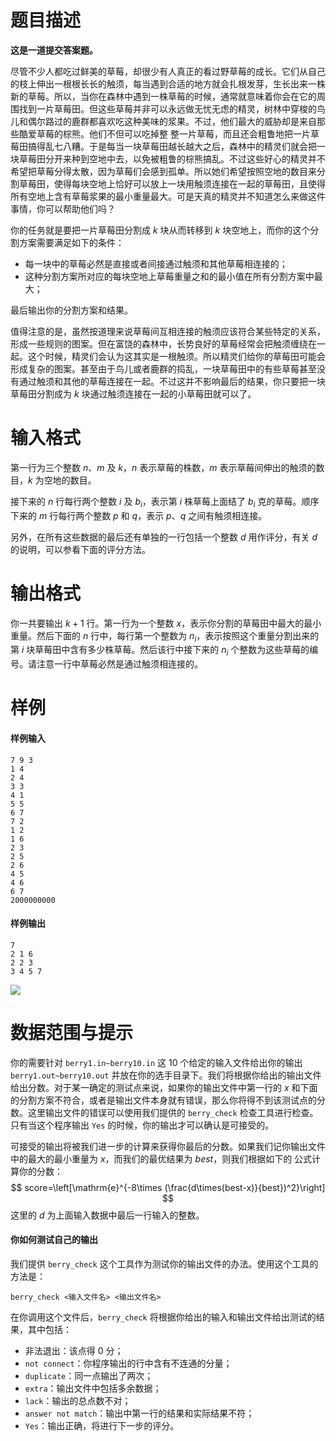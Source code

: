 
# 题目描述

**这是一道提交答案题。**

尽管不少人都吃过鲜美的草莓，却很少有人真正的看过野草莓的成长。它们从自己的枝上伸出一根根长长的触须，每当遇到合适的地方就会扎根发芽，生长出来一株新的草莓。所以，当你在森林中遇到一株草莓的时候，通常就意味着你会在它的周围找到一片草莓田。但这些草莓并非可以永远做无忧无虑的精灵，树林中穿梭的鸟儿和偶尔路过的鹿群都喜欢吃这种美味的浆果。不过，他们最大的威胁却是来自那些酷爱草莓的棕熊。他们不但可以吃掉整 整一片草莓，而且还会粗鲁地把一片草莓田搞得乱七八糟。于是每当一块草莓田越长越大之后，森林中的精灵们就会把一块草莓田分开来种到空地中去，以免被粗鲁的棕熊搞乱。不过这些好心的精灵并不希望把草莓分得太散，因为草莓们会感到孤单。所以她们希望按照空地的数目来分割草莓田，使得每块空地上恰好可以放上一块用触须连接在一起的草莓田，且使得所有空地上含有草莓浆果的最小重量最大。可是天真的精灵并不知道怎么来做这件事情，你可以帮助他们吗？

你的任务就是要把一片草莓田分割成 $k$ 块从而转移到 $k$ 块空地上，而你的这个分割方案需要满足如下的条件：

- 每一块中的草莓必然是直接或者间接通过触须和其他草莓相连接的；
- 这种分割方案所对应的每块空地上草莓重量之和的最小值在所有分割方案中最大；

最后输出你的分割方案和结果。

值得注意的是，虽然按道理来说草莓间互相连接的触须应该符合某些特定的关系，形成一些规则的图案。但在富饶的森林中，长势良好的草莓经常会把触须缠绕在一起。这个时候，精灵们会认为这其实是一根触须。所以精灵们给你的草莓田可能会形成复杂的图案。甚至由于鸟儿或者鹿群的捣乱，一块草莓田中的有些草莓甚至没有通过触须和其他的草莓连接在一起。不过这并不影响最后的结果，你只要把一块草莓田分割成为 $k$ 块通过触须连接在一起的小草莓田就可以了。

# 输入格式

第一行为三个整数 $n$、$m$ 及 $k$，$n$ 表示草莓的株数，$m$ 表示草莓间伸出的触须的数目，$k$ 为空地的数目。

接下来的 $n$ 行每行两个整数 $i$ 及 $b_i$，表示第 $i$ 株草莓上面结了 $b_i$ 克的草莓。顺序下来的 $m$ 行每行两个整数 $p$ 和 $q$，表示 $p$、$q$ 之间有触须相连接。

另外，在所有这些数据的最后还有单独的一行包括一个整数 $d$ 用作评分，有关 $d$ 的说明，可以参看下面的评分方法。

# 输出格式

你一共要输出 $k+1$ 行。第一行为一个整数 $x$，表示你分割的草莓田中最大的最小重量。然后下面的 $n$ 行中，每行第一个整数为 $n_i$，表示按照这个重量分割出来的第 $i$ 块草莓田中含有多少株草莓。然后该行中接下来的 $n_i$ 个整数为这些草莓的编号。请注意一行中草莓必然是通过触须相连接的。

# 样例

#### 样例输入
```plain
7 9 3
1 4
2 4
3 3
4 1
5 5
6 7
7 2
1 2
1 6
2 3
2 5
2 6
4 5
4 6
6 7
2000000000
```

#### 样例输出
```plain
7
2 1 6
2 2 3
3 4 5 7
```

![](/source/guoj/1233/img/aHR0cHM6Ly9pLmxvbGkubmV0LzIwMTkvMDYvMjAvNWQwYjhkMjk2ZGQzZTU1OTg3LnBuZw==.png)

# 数据范围与提示

你的需要针对 `berry1.in~berry10.in` 这 $10$ 个给定的输入文件给出你的输出 `berry1.out~berry10.out` 并放在你的选手目录下。我们将根据你给出的输出文件给出分数。对于某一确定的测试点来说，如果你的输出文件中第一行的 $x$ 和下面的分割方案不符合，或者是输出文件本身就有错误，那么你将得不到该测试点的分数。这里输出文件的错误可以使用我们提供的 `berry_check` 检查工具进行检查。只有当这个程序输出 `Yes` 的时候，你的输出才可以确认是可接受的。

可接受的输出将被我们进一步的计算来获得你最后的分数。如果我们记你输出文件中的最大的最小重量为 $x$，而我们的最优结果为 $best$，则我们根据如下的
公式计算你的分数：
$$
score=\left[\mathrm{e}^{-8\times (\frac{d\times(best-x)}{best})^2}\right]
$$
这里的 $d$ 为上面输入数据中最后一行输入的整数。

#### 你如何测试自己的输出
我们提供 `berry_check` 这个工具作为测试你的输出文件的办法。使用这个工具的方法是：
```plain
berry_check <输入文件名> <输出文件名>
```
在你调用这个文件后，`berry_check` 将根据你给出的输入和输出文件给出测试的结果，其中包括：
- 非法退出：该点得 $0$ 分；
- `not connect`：你程序输出的行中含有不连通的分量；
- `duplicate`：同一点输出了两次；
- `extra`：输出文件中包括多余数据；
- `lack`：输出的总点数不对；
- `answer not match`：输出中第一行的结果和实际结果不符；
- `Yes`：输出正确，将进行下一步的评分。

